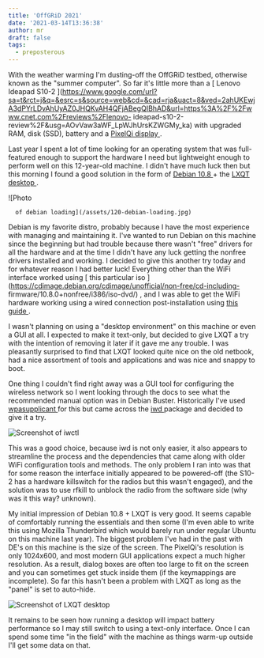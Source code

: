 ```yaml
---
title: 'OffGRiD 2021'
date: '2021-03-14T13:36:38'
author: mr
draft: false
tags:
  - preposterous
---
```

With the weather warming I'm dusting-off the OffGRiD testbed, otherwise known
as the "summer computer". So far it's little more than a [ Lenovo Ideapad
S10-2
](https://www.google.com/url?sa=t&rct=j&q=&esrc=s&source=web&cd=&cad=rja&uact=8&ved=2ahUKEwjA3dPYrLDvAhUyAZ0JHQKvAH4QFjABegQIBhAD&url=https%3A%2F%2Fwww.cnet.com%2Freviews%2Flenovo-
ideapad-s10-2-review%2F&usg=AOvVaw3aWF_LpWJhUrsKZWGMy_ka) with upgraded RAM,
disk (SSD), battery and a [ PixelQi display
](https://en.wikipedia.org/wiki/Pixel_Qi) .

Last year I spent a lot of time looking for an operating system that was full-
featured enough to support the hardware I need but lightweight enough to
perform well on this 12-year-old machine. I didn't have much luck then but
this morning I found a good solution in the form of [ Debian 10.8
](https://www.debian.org/) \+ the [ LXQT desktop ](https://lxqt-project.org/)
.

![Photo

      of debian loading](/assets/120-debian-loading.jpg)

Debian is my favorite distro, probably because I have the most experience with
managing and maintaining it. I've wanted to run Debian on this machine since
the beginning but had trouble because there wasn't "free" drivers for all the
hardware and at the time I didn't have any luck getting the nonfree drivers
installed and working. I decided to give this another try today and for
whatever reason I had better luck! Everything other than the WiFi interface
worked using [ this particular iso
](https://cdimage.debian.org/cdimage/unofficial/non-free/cd-including-
firmware/10.8.0+nonfree/i386/iso-dvd/) , and I was able to get the WiFi
hardware working using a wired connection post-installation using [ this guide
](https://wiki.debian.org/bcm43xx) .

I wasn't planning on using a "desktop environment" on this machine or even a
GUI at all. I expected to make it text-only, but decided to give LXQT a try
with the intention of removing it later if it gave me any trouble. I was
pleasantly surprised to find that LXQT looked quite nice on the old netbook,
had a nice assortment of tools and applications and was nice and snappy to
boot.

One thing I couldn't find right away was a GUI tool for configuring the
wireless network so I went looking through the docs to see what the
recommended manual option was in Debian Buster. Historically I've used [
wpasupplicant ](https://packages.debian.org/wpasupplicant) for this but came
across the [ iwd ](https://packages.debian.org/wpasupplicant) package and
decided to give it a try.

![Screenshot of iwctl](/assets/120-iwctl.png)

This was a good choice, because iwd is not only easier, it also appears to
streamline the process and the dependencies that came along with older WiFi
configuration tools and methods. The only problem I ran into was that for some
reason the interface initially appeared to be powered-off (the S10-2 has a
hardware killswitch for the radios but this wasn't engaged), and the solution
was to use rfkill to unblock the radio from the software side (why was it this
way? unknown).

My initial impression of Debian 10.8 + LXQT is very good. It seems capable of
comfortably running the essentials and then some (I'm even able to write this
using Mozilla Thunderbird which would barely run under regular Ubuntu on this
machine last year). The biggest problem I've had in the past with DE's on this
machine is the size of the screen. The PixelQi's resolution is only 1024x600,
and most modern GUI applications expect a much higher resolution. As a result,
dialog boxes are often too large to fit on the screen and you can sometimes
get stuck inside them (if the keymappings are incomplete). So far this hasn't
been a problem with LXQT as long as the "panel" is set to auto-hide.

![Screenshot of LXQT desktop](/assets/120-lxqt-desktop.png)

It remains to be seen how running a desktop will impact battery performance so
I may still switch to using a text-only interface. Once I can spend some time
"in the field" with the machine as things warm-up outside I'll get some data
on that.

  

  

  

